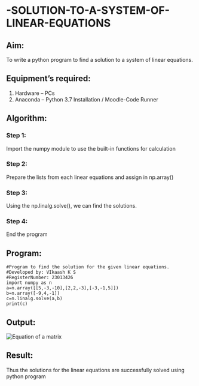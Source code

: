 # -SOLUTION-TO-A-SYSTEM-OF-LINEAR-EQUATIONS
## Aim:
To write a python program to find a solution to a system of linear equations.
## Equipment’s required:
1. 	Hardware – PCs
2. 	Anaconda – Python 3.7 Installation / Moodle-Code Runner
## Algorithm:
### Step 1: 
Import the numpy module to use the built-in functions for calculation
### Step 2: 
Prepare the lists from each linear equations and assign in np.array()
### Step 3: 
Using the np.linalg.solve(), we can find the solutions.
### Step 4: 
End the program
## Program:
~~~
#Program to find the solution for the given linear equations.
#Developed by: VIkaash K S 
#RegisterNumber: 23013426
import numpy as n
a=n.array([[5,-3,-10],[2,2,-3],[-3,-1,5]])
b=n.array([-9,4,-1])
c=n.linalg.solve(a,b)
print(c)
~~~
## Output:
![Equation of a matrix](https://github.com/Vikaash19/-SOLUTION-TO-A-SYSTEM-OF-LINEAR-EQUATIONS/assets/148514589/c717527a-ed7d-481e-9e90-153d2d89c739)

## Result: 
Thus the solutions for the linear equations are successfully solved using python program

